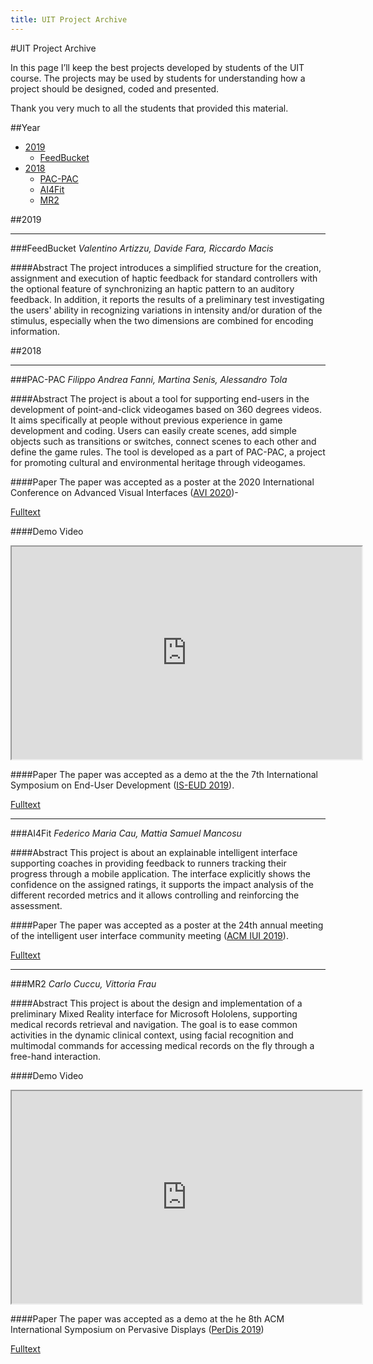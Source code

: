 ```yaml
---
title: UIT Project Archive
---
```

#UIT Project Archive

In this page I’ll keep the best projects developed by students of the 
UIT course. The projects may be used by students for understanding how 
a project should be designed, coded and presented.

Thank you very much to all the students that provided this material.


##Year
* [2019](#2019)
    * [FeedBucket](#feedbucket)
* [2018](#2018)
    * [PAC-PAC](#pac-pac)
    * [AI4Fit](#ai4fit)
    * [MR2](#mr2)
    
<a id="2019"></a>

##2019

<a id="feedbucket"></a>
<hr>

###FeedBucket
*Valentino Artizzu, Davide Fara, Riccardo Macis*

####Abstract
The project introduces a simplified structure for the creation, 
assignment and execution of haptic feedback for standard controllers 
with the optional feature of synchronizing an haptic pattern to an 
auditory feedback. In addition, it reports the results of a preliminary 
test investigating the users' ability in recognizing variations in 
intensity and/or duration of the stimulus, especially when the two 
dimensions are combined for encoding information.

<a id="2018"></a>

##2018

<a id="pac-pac"></a>
<hr>

###PAC-PAC
*Filippo Andrea Fanni, Martina Senis, Alessandro Tola*

####Abstract
The project is about a tool for supporting end-users in the development of 
point-and-click videogames based on 360 degrees videos. It aims specifically at 
people without previous experience in game development and coding. 
Users can easily create scenes, add simple objects such as transitions or 
switches, connect scenes to each other and define the game rules. 
The tool is developed as a part of PAC-PAC, a project for promoting 
cultural and environmental heritage through videogames.

####Paper
The paper was accepted as a poster at the 2020 International Conference on 
Advanced Visual Interfaces ([AVI 2020](https://sites.google.com/unisa.it/avi2020/home))-

[Fulltext](2019/feedbucket-avi-v1.pdf)

####Demo Video
<iframe width="560" height="340" src="https://www.youtube.com/embed/P13c1-kIt-g"></iframe>

####Paper
The paper was accepted as a demo at the the 7th International Symposium on End-User Development 
([IS-EUD 2019](https://sites.google.com/site/iseud2019/)). 

[Fulltext](2018/is-eud-demo-2019.pdf)

<a id="ai4fit"></a>
<hr>

###AI4Fit
*Federico Maria Cau, Mattia Samuel Mancosu*

####Abstract
This project is about an explainable intelligent interface supporting 
coaches in providing feedback to runners tracking their progress 
through a mobile application. The interface explicitly shows the 
confidence on the assigned ratings, it supports the impact analysis 
of the different recorded metrics and it allows controlling and reinforcing 
the assessment.

####Paper
The paper was accepted as a poster at the 24th annual meeting of the intelligent
user interface community meeting ([ACM IUI 2019](https://iui.acm.org/2019/)).

[Fulltext](2018/ai4fit-iui-paper.pdf)

<a id="mr2"></a>
<hr>

###MR2
*Carlo Cuccu, Vittoria Frau*

####Abstract
This project is about the design and implementation of a preliminary 
Mixed Reality interface for Microsoft Hololens, supporting medical 
records retrieval and navigation. The goal is to ease common activities 
in the dynamic clinical context, using facial recognition and multimodal 
commands for accessing medical records on the fly through a free-hand 
interaction.

####Demo Video
<iframe width="560" height="340" src="https://www.youtube.com/embed/s4U7GuC1a-o"></iframe>

####Paper
The paper was accepted as a demo at the he 8th ACM International Symposium on 
Pervasive Displays ([PerDis 2019](http://pervasivedisplays.org/2019/)) 

[Fulltext](2018/UIT_MR2.pdf)




